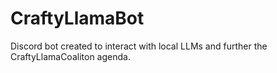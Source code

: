 # CraftyLlamaBot
Discord bot created to interact with local LLMs and further the CraftyLlamaCoaliton agenda.
